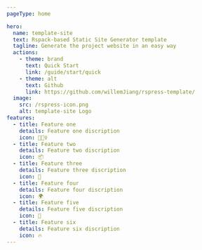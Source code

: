```yaml
---
pageType: home

hero:
  name: template-site
  text: Rspack-based Static Site Generator template
  tagline: Generate the project website in an easy way
  actions:
    - theme: brand
      text: Quick Start
      link: /guide/start/quick
    - theme: alt
      text: Github
      link: https://github.com/willemJiang/rspress-template/
  image:
    src: /rspress-icon.png
    alt: template-site Logo
features:
  - title: Feature one
    details: Feature one discription
    icon: 🏃🏻‍♀️
  - title: Feature two
    details: Feature two discription
    icon: 📦
  - title: Feature three
    details: Feature three discription
    icon: 🎨
  - title: Feature four
    details: Feature four discription
    icon: 🌍
  - title: Feature five
    details: Feature five discription
    icon: 🌈
  - title: Feature six
    details: Feature six discription
    icon: 🔥
---
```

